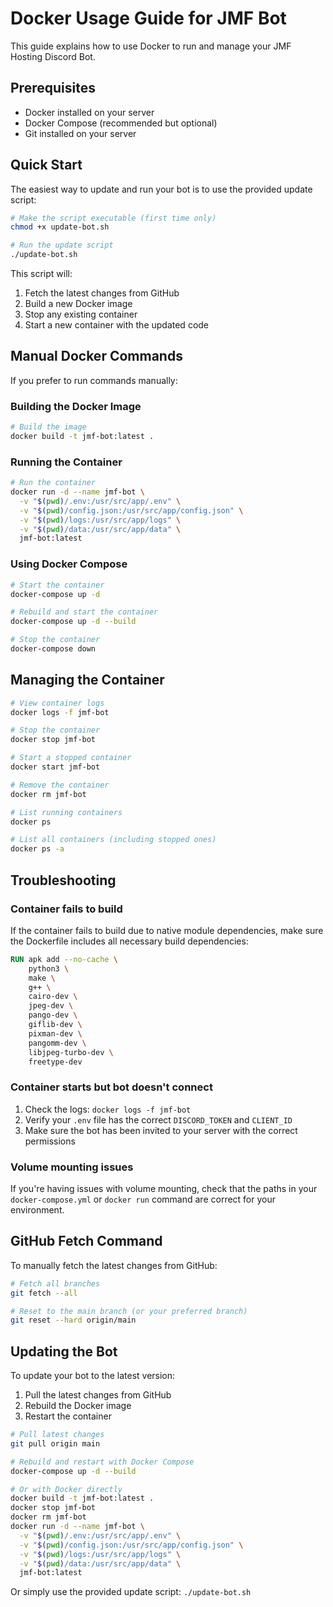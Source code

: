 # Docker Usage Guide for JMF Bot

This guide explains how to use Docker to run and manage your JMF Hosting Discord Bot.

## Prerequisites

- Docker installed on your server
- Docker Compose (recommended but optional)
- Git installed on your server

## Quick Start

The easiest way to update and run your bot is to use the provided update script:

```bash
# Make the script executable (first time only)
chmod +x update-bot.sh

# Run the update script
./update-bot.sh
```

This script will:
1. Fetch the latest changes from GitHub
2. Build a new Docker image
3. Stop any existing container
4. Start a new container with the updated code

## Manual Docker Commands

If you prefer to run commands manually:

### Building the Docker Image

```bash
# Build the image
docker build -t jmf-bot:latest .
```

### Running the Container

```bash
# Run the container
docker run -d --name jmf-bot \
  -v "$(pwd)/.env:/usr/src/app/.env" \
  -v "$(pwd)/config.json:/usr/src/app/config.json" \
  -v "$(pwd)/logs:/usr/src/app/logs" \
  -v "$(pwd)/data:/usr/src/app/data" \
  jmf-bot:latest
```

### Using Docker Compose

```bash
# Start the container
docker-compose up -d

# Rebuild and start the container
docker-compose up -d --build

# Stop the container
docker-compose down
```

## Managing the Container

```bash
# View container logs
docker logs -f jmf-bot

# Stop the container
docker stop jmf-bot

# Start a stopped container
docker start jmf-bot

# Remove the container
docker rm jmf-bot

# List running containers
docker ps

# List all containers (including stopped ones)
docker ps -a
```

## Troubleshooting

### Container fails to build

If the container fails to build due to native module dependencies, make sure the Dockerfile includes all necessary build dependencies:

```dockerfile
RUN apk add --no-cache \
    python3 \
    make \
    g++ \
    cairo-dev \
    jpeg-dev \
    pango-dev \
    giflib-dev \
    pixman-dev \
    pangomm-dev \
    libjpeg-turbo-dev \
    freetype-dev
```

### Container starts but bot doesn't connect

1. Check the logs: `docker logs -f jmf-bot`
2. Verify your `.env` file has the correct `DISCORD_TOKEN` and `CLIENT_ID`
3. Make sure the bot has been invited to your server with the correct permissions

### Volume mounting issues

If you're having issues with volume mounting, check that the paths in your `docker-compose.yml` or `docker run` command are correct for your environment.

## GitHub Fetch Command

To manually fetch the latest changes from GitHub:

```bash
# Fetch all branches
git fetch --all

# Reset to the main branch (or your preferred branch)
git reset --hard origin/main
```

## Updating the Bot

To update your bot to the latest version:

1. Pull the latest changes from GitHub
2. Rebuild the Docker image
3. Restart the container

```bash
# Pull latest changes
git pull origin main

# Rebuild and restart with Docker Compose
docker-compose up -d --build

# Or with Docker directly
docker build -t jmf-bot:latest .
docker stop jmf-bot
docker rm jmf-bot
docker run -d --name jmf-bot \
  -v "$(pwd)/.env:/usr/src/app/.env" \
  -v "$(pwd)/config.json:/usr/src/app/config.json" \
  -v "$(pwd)/logs:/usr/src/app/logs" \
  -v "$(pwd)/data:/usr/src/app/data" \
  jmf-bot:latest
```

Or simply use the provided update script: `./update-bot.sh` 